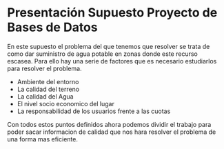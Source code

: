 # Presentación Supuesto Proyecto de Bases de Datos

En este supuesto el problema del que tenemos que resolver se trata de como dar suministro de agua potable en zonas donde este recurso escasea.
Para ello hay una serie de factores que es necesario estudiarlos para resolver el problema.

- Ambiente del entorno 
- La calidad del terreno
- La calidad del Agua
- El nivel socio economico del lugar
- La responsabilidad de los usuarios frente a las cuotas

Con todos estos puntos definidos ahora podemos dividir el trabajo para poder sacar informacion de calidad que nos hara resolver el problema de una forma mas eficiente.

